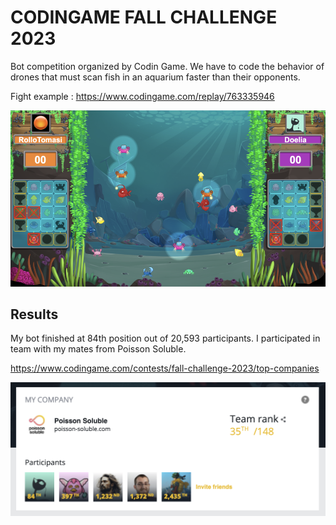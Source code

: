 

# CODINGAME FALL CHALLENGE 2023

Bot competition organized by Codin Game. We have to code the behavior of drones that must scan fish in an aquarium faster than their opponents.

Fight example : https://www.codingame.com/replay/763335946

![](_docs/arena.png)

## Results

My bot finished at 84th position out of 20,593 participants. I participated in team with my mates from Poisson Soluble.

https://www.codingame.com/contests/fall-challenge-2023/top-companies

![](_docs/team.png)



